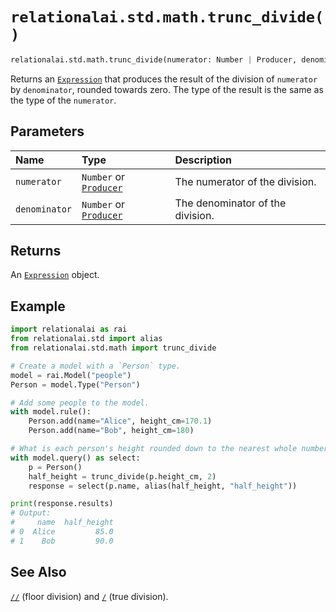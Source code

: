 # `relationalai.std.math.trunc_divide()`

```python
relationalai.std.math.trunc_divide(numerator: Number | Producer, denominator: Number | Producer) -> Expression
```

Returns an [`Expression`](../../Expression.md) that produces the result of the division of `numerator` by `denominator`, rounded towards zero.
The type of the result is the same as the type of the `numerator`.

## Parameters

| Name | Type | Description |
| :--- | :--- | :--------- |
| `numerator` | `Number` or [`Producer`](../../Producer/README.md) | The numerator of the division. |
| `denominator` | `Number` or [`Producer`](../../Producer/README.md) | The denominator of the division. |

## Returns

An [`Expression`](../../Expression.md) object.

## Example

```python
import relationalai as rai
from relationalai.std import alias
from relationalai.std.math import trunc_divide

# Create a model with a `Person` type.
model = rai.Model("people")
Person = model.Type("Person")

# Add some people to the model.
with model.rule():
    Person.add(name="Alice", height_cm=170.1)
    Person.add(name="Bob", height_cm=180)

# What is each person's height rounded down to the nearest whole number?
with model.query() as select:
    p = Person()
    half_height = trunc_divide(p.height_cm, 2)
    response = select(p.name, alias(half_height, "half_height"))

print(response.results)
# Output:
#     name  half_height
# 0  Alice         85.0
# 1    Bob         90.0
```

## See Also

[`//`](../../Producer/floordiv__.md) (floor division) and [`/`](../../Producer/truediv__.md) (true division).
